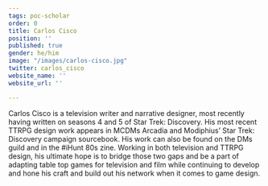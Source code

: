 ```yaml
---
tags: poc-scholar
order: 0
title: Carlos Cisco
position: ''
published: true
gender: he/him
image: "/images/carlos-cisco.jpg"
twitter: carlos_cisco
website_name: ''
website_url: ''

---
```

Carlos Cisco is a television writer and narrative designer, most recently having written on seasons 4 and 5 of Star Trek: Discovery. His most recent TTRPG design work appears in MCDMs Arcadia and Modiphius’ Star Trek: Discovery campaign sourcebook. His work can also be found on the DMs guild and in the #iHunt 80s zine. Working in both television and TTRPG design, his ultimate hope is to bridge those two gaps and be a part of adapting table top games for television and film while continuing to develop and hone his craft and build out his network when it comes to game design.
